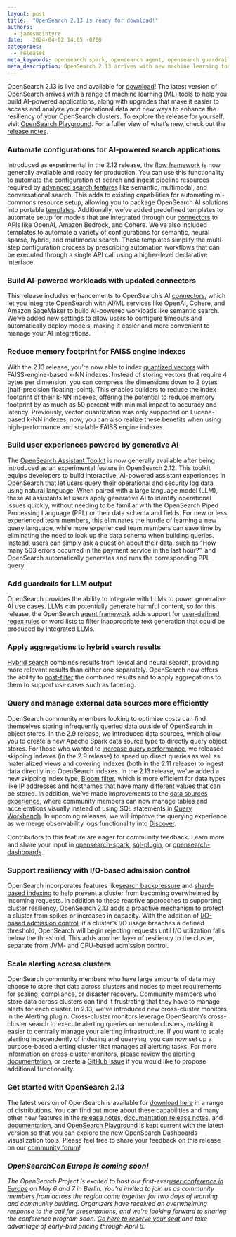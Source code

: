 ```yaml
---
layout: post
title:  "OpenSearch 2.13 is ready for download!"
authors:
  - jamesmcintyre
date:   2024-04-02 14:05 -0700
categories:
  - releases
meta_keywords: opensearch spark, opensearch agent, opensearch guardrails, opensearch memory, opensearch quantize vector, OpenSearch FAISS, OpenSearch 2.13, opensearch OpenAI, opensearch cohere, opensearch bedrock, opensearch assistant toolkit
meta_description: OpenSearch 2.13 arrives with new machine learning tools to help you build AI-powered applications, along with upgrades that make it easier to access and analyze operational data and new ways to enhance the resiliency of OpenSearch clusters.
---
```

OpenSearch 2.13 is live and available for [download](https://opensearch.org/downloads.html)! The latest version of OpenSearch arrives with a range of machine learning (ML) tools to help you build AI-powered applications, along with upgrades that make it easier to access and analyze your operational data and new ways to enhance the resiliency of your OpenSearch clusters. To explore the release for yourself, visit [OpenSearch Playground](https://playground.opensearch.org/app/home#/). For a fuller view of what’s new, check out the [release notes](https://github.com/opensearch-project/opensearch-build/blob/main/release-notes/opensearch-release-notes-2.13.0.md).

### Automate configurations for AI-powered search applications
Introduced as experimental in the 2.12 release, the [flow framework](https://opensearch.org/docs/latest/automating-configurations/index/) is now generally available and ready for production. You can use this functionality to automate the configuration of search and ingest pipeline resources required by [advanced search features](https://opensearch.org/docs/latest/search-plugins/) like semantic, multimodal, and conversational search. This adds to existing capabilities for automating ml-commons resource setup, allowing you to package OpenSearch AI solutions into portable [templates](https://opensearch.org/docs/latest/automating-configurations/workflow-templates/). Additionally, we’ve added predefined templates to automate setup for models that are integrated through our [connectors](https://opensearch.org/docs/latest/ml-commons-plugin/remote-models/connectors/#supported-connectors) to APIs like OpenAI, Amazon Bedrock, and Cohere. We’ve also included templates to automate a variety of configurations for semantic, neural sparse, hybrid, and multimodal search. These templates simplify the multi-step configuration process by prescribing automation workflows that can be executed through a single API call using a higher-level declarative interface.

### Build AI-powered workloads with updated connectors
This release includes enhancements to OpenSearch’s AI [connectors](https://opensearch.org/docs/latest/ml-commons-plugin/remote-models/index/), which let you integrate OpenSearch with AI/ML services like OpenAI, Cohere, and Amazon SageMaker to build AI-powered workloads like semantic search. We’ve added new settings to allow users to configure timeouts and automatically deploy models, making it easier and more convenient to manage your AI integrations.

### Reduce memory footprint for FAISS engine indexes
With the 2.13 release, you’re now able to index [quantized vectors](https://opensearch.org/docs/latest/search-plugins/knn/knn-vector-quantization/) with FAISS-engine-based k-NN indexes. Instead of storing vectors that require 4 bytes per dimension, you can compress the dimensions down to 2 bytes (half-precision floating-point). This enables builders to reduce the index footprint of their k-NN indexes, offering the potential to reduce memory footprint by as much as 50 percent with minimal impact to accuracy and latency. Previously, vector quantization was only supported on Lucene-based k-NN indexes; now, you can also realize these benefits when using high-performance and scalable FAISS engine indexes.

### Build user experiences powered by generative AI
The [OpenSearch Assistant Toolkit](https://opensearch.org/docs/latest/ml-commons-plugin/opensearch-assistant/) is now generally available after being introduced as an experimental feature in OpenSearch 2.12. This toolkit equips developers to build interactive, AI-powered assistant experiences in OpenSearch that let users query their operational and security log data using natural language. When paired with a large language model (LLM), these AI assistants let users apply generative AI to identify operational issues quickly, without needing to be familiar with the OpenSearch Piped Processing Language (PPL) or their data schema and fields. For new or less experienced team members, this eliminates the hurdle of learning a new query language, while more experienced team members can save time by eliminating the need to look up the data schema when building queries. Instead, users can simply ask a question about their data, such as “How many 503 errors occurred in the payment service in the last hour?”, and OpenSearch automatically generates and runs the corresponding PPL query.

### Add guardrails for LLM output
OpenSearch provides the ability to integrate with LLMs to power generative AI use cases. LLMs can potentially generate harmful content, so for this release, the OpenSearch [agent framework](https://opensearch.org/docs/latest/ml-commons-plugin/agents-tools/index/) adds support for [user-defined regex rules](https://opensearch.org/docs/latest/ml-commons-plugin/remote-models/guardrails/) or word lists to filter inappropriate text generation that could be produced by integrated LLMs.

### Apply aggregations to hybrid search results
[Hybrid search](https://opensearch.org/docs/latest/search-plugins/hybrid-search/) combines results from lexical and neural search, providing more relevant results than either one separately. OpenSearch now offers the ability to [post-filter](https://opensearch.org/docs/latest/search-plugins/hybrid-search/#combining-hybrid-search-and-aggregations/) the combined results and to apply aggregations to them to support use cases such as faceting.

### Query and manage external data sources more efficiently
OpenSearch community members looking to optimize costs can find themselves storing infrequently queried data outside of OpenSearch in object stores. In the 2.9 release, we introduced data sources, which allow you to create a new Apache Spark data source type to directly query object stores. For those who wanted to [increase query performance](https://opensearch.org/docs/latest/dashboards/management/accelerate-external-data/), we released skipping indexes (in the 2.9 release) to speed up direct queries as well as materialized views and covering indexes (both in the 2.11 release) to ingest data directly into OpenSearch indexes. In the 2.13 release, we’ve added a new skipping index type, [Bloom filter](https://opensearch.org/docs/latest/install-and-configure/configuring-opensearch/index-settings/), which is more efficient for data types like IP addresses and hostnames that have many different values that can be stored. In addition, we’ve made improvements to the [data sources experience](https://opensearch.org/docs/latest/dashboards/management/multi-data-sources/), where community members can now manage tables and accelerations visually instead of using SQL statements in [Query Workbench](https://opensearch.org/docs/latest/dashboards/query-workbench/). In upcoming releases, we will improve the querying experience as we merge observability logs functionality into [Discover](https://opensearch.org/docs/latest/dashboards/discover/index-discover/).

Contributors to this feature are eager for community feedback. Learn more and share your input in [opensearch-spark](https://github.com/opensearch-project/opensearch-spark), [sql-plugin](https://github.com/opensearch-project/sql/tree/main/plugin), or [opensearch-dashboards](https://github.com/opensearch-project/OpenSearch-Dashboards).

### Support resiliency with I/O-based admission control
OpenSearch incorporates features like[search backpressure](https://opensearch.org/docs/latest/tuning-your-cluster/availability-and-recovery/search-backpressure/) and [shard-based indexing](https://opensearch.org/docs/latest/tuning-your-cluster/availability-and-recovery/shard-indexing-backpressure/) to help prevent a cluster from becoming overwhelmed by incoming requests. In addition to these reactive approaches to supporting cluster resiliency, OpenSearch 2.13 adds a proactive mechanism to protect a cluster from spikes or increases in capacity. With the addition of [I/O-based admission control](https://opensearch.org/docs/latest/api-reference/nodes-apis/nodes-stats), if a cluster’s I/O usage breaches a defined threshold, OpenSearch will begin rejecting requests until I/O utilization falls below the threshold. This adds another layer of resiliency to the cluster, separate from JVM- and CPU-based admission control.

### Scale alerting across clusters
OpenSearch community members who have large amounts of data may choose to store that data across clusters and nodes to meet requirements for scaling, compliance, or disaster recovery. Community members who store data across clusters can find it frustrating that they have to manage alerts for each cluster. In 2.13, we’ve introduced new cross-cluster monitors in the Alerting plugin. Cross-cluster monitors leverage OpenSearch’s cross-cluster search to execute alerting queries on remote clusters, making it easier to centrally manage your alerting infrastructure. If you want to scale alerting independently of indexing and querying, you can now set up a purpose-based alerting cluster that manages all alerting tasks. For more information on cross-cluster monitors, please review the [alerting documentation](https://opensearch.org/docs/latest/observing-your-data/alerting/index/), or create a [GitHub issue](https://github.com/opensearch-project/alerting) if you would like to propose additional functionality.

### Get started with OpenSearch 2.13
The latest version of OpenSearch is available for [download here](https://opensearch.org/downloads.html) in a range of distributions. You can find out more about these capabilities and many other new features in the [release notes](https://github.com/opensearch-project/opensearch-build/blob/main/release-notes/opensearch-release-notes-2.13.0.md), [documentation release notes](https://github.com/opensearch-project/documentation-website/blob/main/release-notes/opensearch-documentation-release-notes-2.13.0.md/), and [documentation](https://opensearch.org/docs/latest/), and [OpenSearch Playground](https://playground.opensearch.org/app/home#/) is kept current with the latest version so that you can explore the new OpenSearch Dashboards visualization tools. Please feel free to share your feedback on this release on our [community forum](https://forum.opensearch.org/)!

### _OpenSearchCon Europe is coming soon!_
_The OpenSearch Project is excited to host our first-ever[user conference in Europe](https://opensearch.org/events/opensearchcon/2024/europe/index.html) on May 6 and 7 in Berlin. You’re invited to join us as community members from across the region come together for two days of learning and community building. Organizers have received an overwhelming response to the call for presentations, and we’re looking forward to sharing the conference program soon. [Go here to reserve your seat](https://tickets.plainschwarz.com/opensearchconeu/) and take advantage of early-bird pricing through April 8._